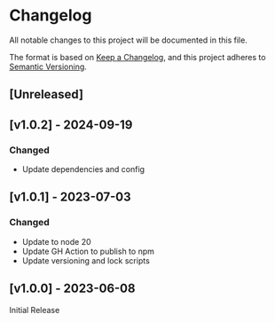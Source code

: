 <!-- markdownlint-disable -->
# Changelog
All notable changes to this project will be documented in this file.

The format is based on [Keep a Changelog](https://keepachangelog.com/en/1.0.0/),
and this project adheres to [Semantic Versioning](https://semver.org/spec/v2.0.0.html).

## [Unreleased]

## [v1.0.2] - 2024-09-19

### Changed
- Update dependencies and config

## [v1.0.1] - 2023-07-03

### Changed
- Update to node 20
- Update GH Action to publish to npm
- Update versioning and lock scripts

## [v1.0.0] - 2023-06-08

Initial Release
